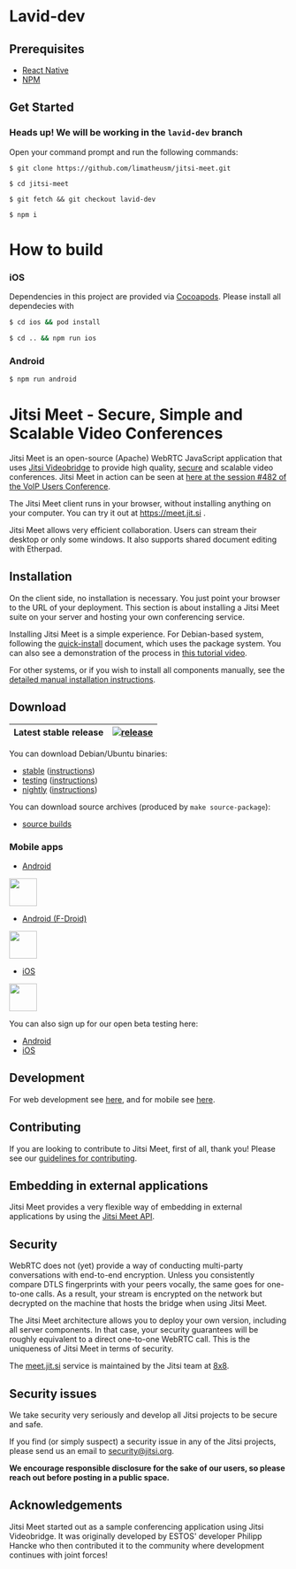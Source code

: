 # Lavid-dev

## Prerequisites

- [React Native](https://facebook.github.io/react-native/docs/getting-started)
- [NPM](https://www.npmjs.com/)

## Get Started

### Heads up! We will be working in the `lavid-dev` branch

Open your command prompt and run the following commands:

```
$ git clone https://github.com/limatheusm/jitsi-meet.git

$ cd jitsi-meet

$ git fetch && git checkout lavid-dev

$ npm i
```

# How to build

### iOS
Dependencies in this project are provided via [Cocoapods](https://cocoapods.org).
Please install all dependecies with

```bash
$ cd ios && pod install
```

```bash
$ cd .. && npm run ios
```

### Android

```bash
$ npm run android
```

# Jitsi Meet - Secure, Simple and Scalable Video Conferences

Jitsi Meet is an open-source (Apache) WebRTC JavaScript application that uses [Jitsi Videobridge](https://jitsi.org/videobridge) to provide high quality, [secure](#security) and scalable video conferences. Jitsi Meet in action can be seen at [here at the session #482 of the VoIP Users Conference](http://youtu.be/7vFUVClsNh0).

The Jitsi Meet client runs in your browser, without installing anything on your computer. You can try it out at https://meet.jit.si .

Jitsi Meet allows very efficient collaboration. Users can stream their desktop or only some windows. It also supports shared document editing with Etherpad.

## Installation

On the client side, no installation is necessary. You just point your browser to the URL of your deployment. This section is about installing a Jitsi Meet suite on your server and hosting your own conferencing service.

Installing Jitsi Meet is a simple experience. For Debian-based system, following the [quick-install](https://github.com/jitsi/jitsi-meet/blob/master/doc/quick-install.md) document, which uses the package system. You can also see a demonstration of the process in [this tutorial video](https://jitsi.org/tutorial).

For other systems, or if you wish to install all components manually, see the [detailed manual installation instructions](https://github.com/jitsi/jitsi-meet/blob/master/doc/manual-install.md).

## Download

| Latest stable release | [![release](https://img.shields.io/badge/release-latest-green.svg)](https://github.com/jitsi/jitsi-meet/releases/latest) |
|---|---|

You can download Debian/Ubuntu binaries:
* [stable](https://download.jitsi.org/stable/) ([instructions](https://jitsi.org/downloads/ubuntu-debian-installations-instructions/))
* [testing](https://download.jitsi.org/testing/) ([instructions](https://jitsi.org/downloads/ubuntu-debian-installations-instructions-for-testing/))
* [nightly](https://download.jitsi.org/unstable/) ([instructions](https://jitsi.org/downloads/ubuntu-debian-installations-instructions-nightly/))

You can download source archives (produced by ```make source-package```):
* [source builds](https://download.jitsi.org/jitsi-meet/src/)

### Mobile apps

* [Android](https://play.google.com/store/apps/details?id=org.jitsi.meet)

[<img src="resources/img/google-play-badge.png" height="50">](https://play.google.com/store/apps/details?id=org.jitsi.meet)

* [Android (F-Droid)](https://f-droid.org/en/packages/org.jitsi.meet/)

[<img src="resources/img/f-droid-badge.png" height="50">](https://f-droid.org/en/packages/org.jitsi.meet/)

* [iOS](https://itunes.apple.com/us/app/jitsi-meet/id1165103905)

[<img src="resources/img/appstore-badge.png" height="50">](https://itunes.apple.com/us/app/jitsi-meet/id1165103905)

You can also sign up for our open beta testing here:

* [Android](https://play.google.com/apps/testing/org.jitsi.meet)
* [iOS](https://testflight.apple.com/join/isy6ja7S)

## Development

For web development see [here](doc/development.md), and for mobile see [here](doc/mobile.md).

## Contributing

If you are looking to contribute to Jitsi Meet, first of all, thank you! Please
see our [guidelines for contributing](CONTRIBUTING.md).

## Embedding in external applications

Jitsi Meet provides a very flexible way of embedding in external applications by using the [Jitsi Meet API](doc/api.md).

## Security

WebRTC does not (yet) provide a way of conducting multi-party conversations with end-to-end encryption.
Unless you consistently compare DTLS fingerprints with your peers vocally, the same goes for one-to-one calls.
As a result, your stream is encrypted on the network but decrypted on the machine that hosts the bridge when using Jitsi Meet.

The Jitsi Meet architecture allows you to deploy your own version, including
all server components. In that case, your security guarantees will be roughly
equivalent to a direct one-to-one WebRTC call. This is the uniqueness of
Jitsi Meet in terms of security.

The [meet.jit.si](https://meet.jit.si) service is maintained by the Jitsi team
at [8x8](https://8x8.com).

## Security issues

We take security very seriously and develop all Jitsi projects to be secure and safe.

If you find (or simply suspect) a security issue in any of the Jitsi projects, please send us an email to security@jitsi.org.

**We encourage responsible disclosure for the sake of our users, so please reach out before posting in a public space.**

## Acknowledgements

Jitsi Meet started out as a sample conferencing application using Jitsi Videobridge. It was originally developed by ESTOS' developer Philipp Hancke who then contributed it to the community where development continues with joint forces!
